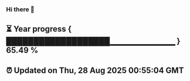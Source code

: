 ### Hi there 👋
⏳ Year progress { ███████████████████▁▁▁▁▁▁▁▁▁▁▁ } 65.49 %
---
⏰ Updated on Thu, 28 Aug 2025 00:55:04 GMT
---
